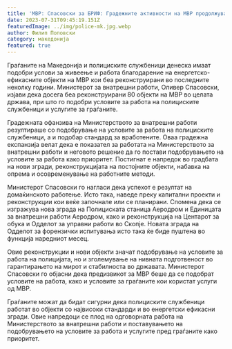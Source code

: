 ```yaml
---
title: 'МВР: Спасовски за БРИФ: Градежните активности на МВР продолжуваат - за подобри услови на вработените и подобри услуги кон граѓаните - 31 ЈУЛИ 2023'
date: 2023-07-31T09:45:19.151Z
featuredImage: ../img/police-mk.jpg.webp
author: Филип Поповски
category: македонија
featured: true
---
```

Граѓаните на Македонија и полициските службеници денеска имаат подобри услови за живеење и работа благодарение на енергетско-ефикасните објекти на МВР кои беа реконструирани во последните неколку години. Министерот за внатрешни работи, Оливер Спасовски, изјави дека досега беа реконструирани 80 објекти на МВР во целата држава, при што го подобри условите за работа на полициските службеници и услугите за граѓаните.

Градежната офанзива на Министерството за внатрешни работи резултираше со подобрување на условите за работа на полициските службеници, а и подобар стандард за вработените. Оваа градежна експанзија велат дека е показател за работата на Министерството за внатрешни работи и неговото решение да го постави подобрувањето на условите за работа како приоритет. Постигнат е напредок во градбата на нови згради, реконструкцијата на постојните објекти, набавка на опрема и осовременување на работните методи.

Министерот Спасовски го нагласи дека успехот е резултат на домаќинското работење. Исто така, наведе преку капитални проекти и реконструкции кои веќе започнале или се планирани. Спомена дека се изгражува нова зграда на Полициската станица Аеродром и Единицата за внатрешни работи Аеродром, како и реконструкција на Центарот за обука и Одделот за управни работи во Скопје. Новата зграда на Одделот за форензички испитувања исто така ќе биде пуштена во функција наредниот месец.

Овие реконструкции и нови објекти значат подобрување на условите за работа на полицијата, но и зголемување на нивната подготвеност во гарантирањето на мирот и стабилноста во државата. Министерот Спасовски го објасни дека предизвикот за МВР беше да се подобрат условите на работа, како и условите за граѓаните кои користат услуги од МВР.

Граѓаните можат да бидат сигурни дека полициските службеници работат во објекти со највисоки стандарди и во енергетски ефикасни згради. Овие напредоци се плод на одговорната работа на Министерството за внатрешни работи и поставувањето на подобрувањето на условите за работа и услугите пред граѓаните како приоритет.
